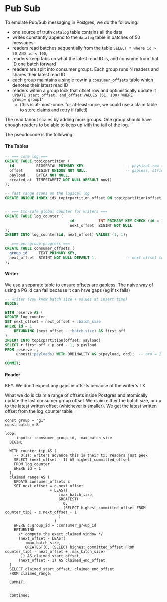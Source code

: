 # Pub Sub

To emulate Pub/Sub messaging in Postgres, we do the following:
- one source of truth `datalog` table contains all the data
- writes constantly append to the `datalog` table in batches of 50 messages
- readers read batches sequentially from the table `SELECT * where id > 50 AND id < 100`;
- readers keep tabs on what the latest read ID is, and consume from that ID one batch forward
- readers are split into consumer groups. Each group runs N readers and shares their latest read ID
- each group maintains a single row in a `consumer_offsets` table which denotes their latest read ID
- readers within a group lock that offset row and optimistically update it `UPDATE start_offset, end_offset VALUES (51, 100) WHERE group='group1'`
  - (this is at-most-once. for at-least-once, we could use a claim table to store claims and retry if failed)

The read fanout scales by adding more groups. One group should have enough readers to be able to keep up with the tail of the log.

The pseudocode is the following:

#### The Tables
```SQL
-- === core log ===
CREATE TABLE topicpartition (
  id          BIGSERIAL PRIMARY KEY,                  -- physical row id (not used for reads)
  offset      BIGINT UNIQUE NOT NULL,                 -- gapless, strictly increasing, read-key
  payload     BYTEA NOT NULL,
  created_at  TIMESTAMPTZ NOT NULL DEFAULT now()
);

-- fast range scans on the logical log
CREATE UNIQUE INDEX idx_topicpartition_offset ON topicpartition(offset);


-- === txn-safe global counter for writers ===
CREATE TABLE log_counter (
                             id           INT PRIMARY KEY CHECK (id = 1),
                             next_offset  BIGINT NOT NULL
);
INSERT INTO log_counter(id, next_offset) VALUES (1, 1);

-- === per-group progress ===
CREATE TABLE consumer_offsets (
  group_id     TEXT PRIMARY KEY,
  next_offset  BIGINT NOT NULL DEFAULT 1,             -- next offset to claim/read
);
```
#### Writer
We use a separate table to ensure offsets are gapless. The naive way of using a PG id can fail because it can have gaps (eg if tx fails)
```SQL
-- writer (you know batch_size + values at insert time)
BEGIN;

WITH reserve AS (
UPDATE log_counter
SET next_offset = next_offset + :batch_size
WHERE id = 1
    RETURNING (next_offset - :batch_size) AS first_off
)
INSERT INTO topicpartition(offset, payload)
SELECT r.first_off + p.ord - 1, p.payload
FROM reserve r,
     unnest(:payloads) WITH ORDINALITY AS p(payload, ord);  -- ord = 1..batch_size

COMMIT;
```

#### Reader

KEY: We don't expect any gaps in offsets because of the writer's TX

What we do is claim a range of offsets inside Postgres and atomically update the last consumer group offset.
We claim either the batch size, or up to the latest written offset (whichever is smaller).
We get the latest written offset from the log_counter table
```
const group = "g1"
const batch = B

loop:
  -- inputs: :consumer_group_id, :max_batch_size
  BEGIN;
  
  WITH counter_tip AS (
    -- O(1): writers advance this in their tx; readers just peek
    SELECT (next_offset - 1) AS highest_committed_offset
    FROM log_counter
    WHERE id = 1
  ),
  claimed_range AS (
    UPDATE consumer_offsets c
    SET next_offset = c.next_offset
                    + LEAST(
                        :max_batch_size,
                        GREATEST(
                          0,
                          (SELECT highest_committed_offset FROM counter_tip) - c.next_offset + 1
                        )
                      )
    WHERE c.group_id = :consumer_group_id
    RETURNING
      /* compute the exact claimed window */
      (next_offset - LEAST(
         :max_batch_size,
         GREATEST(0, (SELECT highest_committed_offset FROM counter_tip) - next_offset + :max_batch_size)
       )) AS claimed_start_offset,
      (next_offset - 1) AS claimed_end_offset
  )
  SELECT claimed_start_offset, claimed_end_offset
  FROM claimed_range;
  
  COMMIT;


  continue;
```
